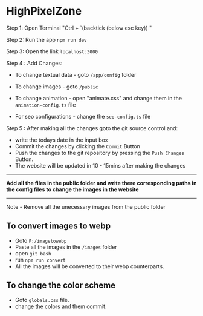 # HighPixelZone

Step 1: Open Terminal    "Ctrl + `(backtick (below esc key)) "

Step 2: Run the app  `npm run dev`

Step 3: Open the link `localhost:3000`

Step 4 : Add Changes:

- To change textual data - goto `/app/config` folder

- To change images - goto `/public`

- To change animation - open "animate.css" and change them in the `animation-config.ts` file

- For seo configurations - change the `seo-config.ts` file

Step 5 : After making all the changes goto the git source control and:

- write the todays date in the input box
- Commit the changes by clicking the `Commit` Button
- Push the changes to the git repository by pressing the `Push Changes` Button.
- The website will be updated in 10 - 15mins after making the changes

---
**Add all the files in the public folder and write there corresponding paths in the config files to change the images in the website**

---
Note - Remove all the unecessary images from the public folder

## To convert images to webp

- Goto `F:/imagetowebp`
- Paste all the images in the `/images` folder
- open `git bash`
- run `npm run convert`
- All the images will be converted to their webp counterparts.

## To change the color scheme

- Goto `globals.css` file.
- change the colors and them commit.